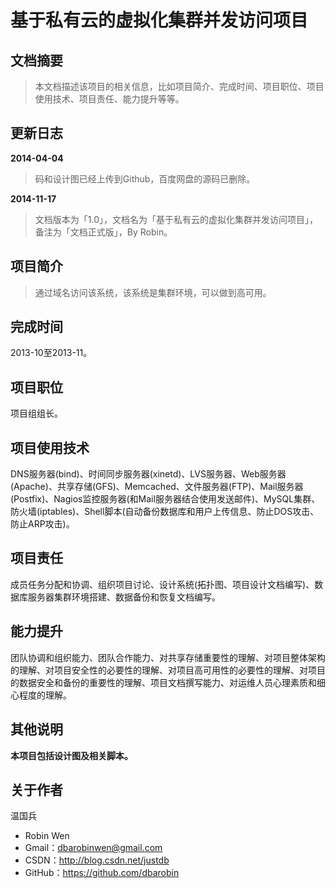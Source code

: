 # 基于私有云的虚拟化集群并发访问项目 #

## 文档摘要 ##

> 本文档描述该项目的相关信息，比如项目简介、完成时间、项目职位、项目使用技术、项目责任、能力提升等等。

## 更新日志 ##

**2014-04-04**
> 码和设计图已经上传到Github，百度网盘的源码已删除。

**2014-11-17**
> 文档版本为「1.0」，文档名为「基于私有云的虚拟化集群并发访问项目」，备注为「文档正式版」，By Robin。

## 项目简介 ##

> 通过域名访问该系统，该系统是集群环境，可以做到高可用。

## 完成时间 ##

2013-10至2013-11。

## 项目职位 ##

项目组组长。

## 项目使用技术 ##

DNS服务器(bind)、时间同步服务器(xinetd)、LVS服务器、Web服务器(Apache)、共享存储(GFS)、Memcached、文件服务器(FTP)、Mail服务器(Postfix)、Nagios监控服务器(和Mail服务器结合使用发送邮件)、MySQL集群、防火墙(iptables)、Shell脚本(自动备份数据库和用户上传信息、防止DOS攻击、防止ARP攻击)。

## 项目责任 ##

成员任务分配和协调、组织项目讨论、设计系统(拓扑图、项目设计文档编写)、数据库服务器集群环境搭建、数据备份和恢复文档编写。

## 能力提升 ##

团队协调和组织能力、团队合作能力、对共享存储重要性的理解、对项目整体架构的理解、对项目安全性的必要性的理解、对项目高可用性的必要性的理解、对项目的数据安全和备份的重要性的理解、项目文档撰写能力、对运维人员心理素质和细心程度的理解。

## 其他说明 ##

**本项目包括设计图及相关脚本。**

## 关于作者 ##

温国兵

* Robin Wen
* Gmail：dbarobinwen@gmail.com
* CSDN：http://blog.csdn.net/justdb
* GitHub：https://github.com/dbarobin
